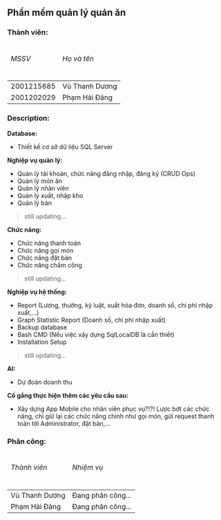 ## Phần mềm quản lý quán ăn

### Thành viên:
<table>
  <thead>
    <tr>
      <td>
        <h6>MSSV</h6>
      </td>
      <td>
        <h6>Họ và tên</h6>
      </td>
    </tr>
  </thead>
  <tbody>
    <tr>
      <td>
        2001215685
      </td>
      <td>
        Vũ Thanh Dương
      </td>
    </tr>
    <tr>
      <td>
        2001202029
      </td>
      <td>
        Phạm Hải Đăng
      </td>
    </tr>
  </tbody>
</table>

### Description:

**Database:**
+ Thiết kế cơ sở dữ liệu SQL Server

**Nghiệp vụ quản lý:**
+ Quản lý tài khoản, chức năng đăng nhập, đăng ký (CRUD Ops)
+ Quản lý món ăn
+ Quản lý nhân viên
+ Quản lý xuất, nhập kho
+ Quản lý bàn
> still updating...

**Chức năng:**
+ Chức năng thanh toán
+ Chức năng gọi món
+ Chức năng đặt bàn
+ Chức năng chấm công
> still updating...

**Nghiệp vụ hệ thống:**
+ Report (Lương, thưởng, kỷ luật, xuất hóa đơn, doanh số, chi phí nhập xuất,...)
+ Graph Statistic Report (Doanh số, chi phí nhập xuất)
+ Backup database
+ Bash CMD (Nếu việc xây dựng SqlLocalDB là cần thiết)
+ Installation Setup
> still updating...

**AI:**
+ Dự đoán doanh thu

**Cố gắng thực hiện thêm các yêu cầu sau:**
+ Xây dựng App Mobile cho nhân viên phục vụ?!?! Lược bớt các chức năng, chỉ giữ lại các chức năng chính như gọi món, gửi request thanh toán tới Administrator, đặt bàn,...


### Phân công:
<table>
  <thead>
    <tr>
      <td>
        <h6>Thành viên</h6>
      </td>
      <td>
        <h6>Nhiệm vụ</h6>
      </td>
    </tr>
  </thead>
  <tbody>
    <tr>
      <td>
        Vũ Thanh Dương
      </td>
      <td>
        Đang phân công...
      </td>
    </tr>
    <tr>
      <td>
        Phạm Hải Đăng
      </td>
      <td>
        Đang phân công...
      </td>
    </tr>
  </tbody>
</table>
